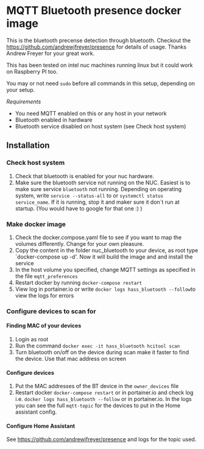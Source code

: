 # MQTT Bluetooth presence docker image
This is the bluetooth precense detection through bluetooth. Checkout the https://github.com/andrewjfreyer/presence for details of usage. Thanks Andrew Freyer for your great work. 

This has been tested on intel nuc machines running linux but it could work on Raspberry PI too. 

You may or not need `sudo` before all commands in this setup, depending on your setup.

*Requirements*
- You need MQTT enabled on this or any host in your network
- Bluetooth enabled in hardware
- Bluetooth service disabled on host system (see Check host system)

## Installation
### Check host system

1. Check that bluetooth is enabled for your nuc hardware. 
2. Make sure the bluetooth service not running on the NUC. Easiest is to make sure service `bluetooth` not running. Depending on operating system, write `service --status-all` to or `systemctl status service_name`. If it is running, stop it and maker sure it don´t run at startup. (You would have to google for that one :) ) 

### Make docker image
1. Check the docker.compose.yaml file to see if you want to map the volumes differently. Change for your own pleasure.
2. Copy the content in the folder nuc_bluetooth to your device, as root type `docker-compose up -d'. Now it will build the image and and install the service
3. In the host volume you specified, change MQTT settings as specified in the file `mqtt_preferences`
4. Restart docker by running `docker-compose restart`
5. View log in portainer.io or write `docker logs hass_bluetooth --follow`to view the logs for errors 

### Configure devices to scan for
#### Finding MAC of your devices
1. Login as root 
2. Run the command `docker exec -it hass_bluetooth hcitool scan`
3. Turn bluetooth on/off on the device during scan make it faster to find the device. Use that mac address on screen 
#### Configure devices
1. Put the MAC addresses of the BT device in the `owner_devices` file 
2. Restart docker `docker-compose restart` or in portainer.io and check log i.e. `docker logs hass_bluetooth --follow` or in portainer.io. In the logs you can see the full `mqtt-topic` for the devices to put in the Home assistant config. 
#### Configure Home Assistant
See https://github.com/andrewjfreyer/presence and logs for the topic used.